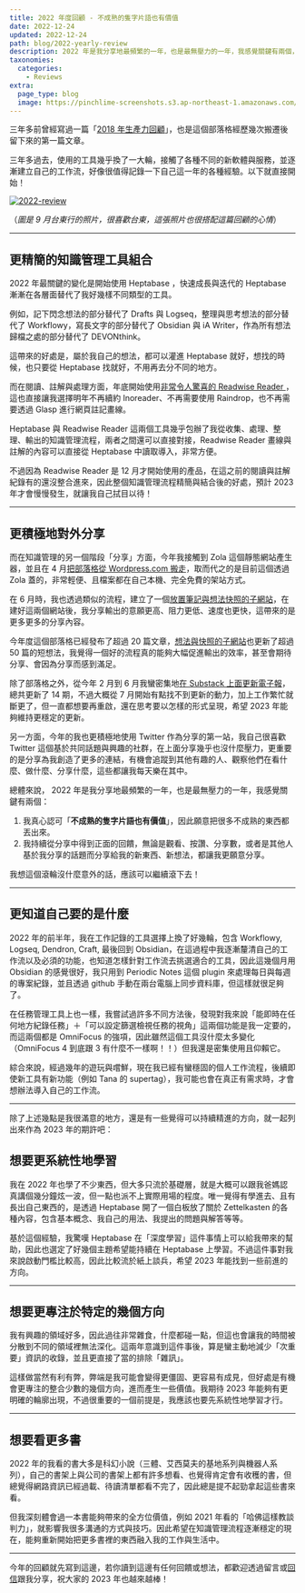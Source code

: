 ```yaml
---
title: 2022 年度回顧 - 不成熟的隻字片語也有價值
date: 2022-12-24
updated: 2022-12-24
path: blog/2022-yearly-review
description: 2022 年是我分享地最頻繁的一年，也是最無壓力的一年，我感覺關鍵有兩個，一、我真心認可「不成熟的隻字片語也有價值」，因此願意把很多不成熟的東西都丟出來。二、我持續從分享中得到正面的回饋，無論是觀看、按讚、分享數，或者是其他人基於我分享的話題而分享給我的新東西、新想法，都讓我更願意分享。
taxonomies:
  categories: 
    - Reviews
extra:
  page_type: blog
  image: https://pinchlime-screenshots.s3.ap-northeast-1.amazonaws.com/2022-review-1200_iTja5i.webp
---
```


三年多前曾經寫過一篇「[2018 年生產力回顧](@/blog/2018-productivity-review.md)」，也是這個部落格經歷幾次搬遷後留下來的第一篇文章。

三年多過去，使用的工具幾乎換了一大輪，接觸了各種不同的新軟體與服務，並逐漸建立自己的工作流，好像很值得記錄一下自己這一年的各種經驗。以下就直接開始！

<a href="https://pinchlime-screenshots.s3.ap-northeast-1.amazonaws.com/2022-review_4bQHpT.webp" data-fancybox data-caption="2022-review">
  <img src="https://pinchlime-screenshots.s3.ap-northeast-1.amazonaws.com/2022-review_4bQHpT.webp" loading="lazy" alt="2022-review" align="center" />
</a>

（_圖是 9 月台東行的照片，很喜歡台東，這張照片也很搭配這篇回顧的心情_）

<!-- more -->
---

## 更精簡的知識管理工具組合

2022 年最關鍵的變化是開始使用 Heptabase ，快速成長與迭代的 Heptabase 漸漸在各層面替代了我好幾樣不同類型的工具。

例如，記下閃念想法的部分替代了 Drafts 與 Logseq，整理與思考想法的部分替代了 Workflowy，寫長文字的部分替代了 Obsidian 與 iA Writer，作為所有想法歸檔之處的部分替代了 DEVONthink。

這帶來的好處是，屬於我自己的想法，都可以灌進 Heptabase 就好，想找的時候，也只要從 Heptabase 找就好，不用再去分不同的地方。

而在閱讀、註解與處理方面，年底開始使用[非常令人驚喜的 Readwise Reader ](@/archive/readwise-reader-introduction.md)，這也直接讓我選擇明年不再續約 Inoreader、不再需要使用 Raindrop，也不再需要透過 Glasp 進行網頁註記畫線。

Heptabase 與 Readwise Reader 這兩個工具幾乎包辦了我從收集、處理、整理、輸出的知識管理流程，兩者之間還可以直接對接，Readwise Reader 畫線與註解的內容可以直接從 Heptabase 中讀取導入，非常方便。

不過因為 Readwise Reader 是 12 月才開始使用的產品，在這之前的閱讀與註解紀錄有的還沒整合進來，因此整個知識管理流程精簡與結合後的好處，預計 2023 年才會慢慢發生，就讓我自己拭目以待！

---

## 更積極地對外分享

而在知識管理的另一個階段「分享」方面，今年我接觸到 Zola 這個靜態網站產生器，並且在 4 月[把部落格從 Wordpress.com 搬走](@/blog/rebuilt-pinchlime.md)，取而代之的是目前這個透過 Zola 蓋的，非常輕便、且檔案都在自己本機、完全免費的架站方式。

在 6 月時，我也透過類似的流程，建立了一個[放置筆記與想法快照的子網站](@/archive/built-pinchlime-notes.md)，在建好這兩個網站後，我分享輸出的意願更高、阻力更低、速度也更快，這帶來的是更多更多的分享內容。

今年度這個部落格已經發布了超過 20 篇文章，[想法與快照的子網站](https://notes.pinchlime.com/)也更新了超過 50 篇的短想法，我覺得一個好的流程真的能夠大幅促進輸出的效率，甚至會期待分享、會因為分享而感到滿足。

除了部落格之外，從今年 2 月到 6 月我蠻密集地[在 Substack 上面更新電子報](https://pinchlime.substack.com/)，總共更新了 14 期，不過大概從 7 月開始有點找不到更新的動力，加上工作繁忙就斷更了，但一直都想要再重啟，還在思考要以怎樣的形式呈現，希望 2023 年能夠維持更穩定的更新。

另一方面，今年的我也更積極地使用 Twitter 作為分享的第一站，我自己很喜歡 Twitter 這個基於共同話題與興趣的社群，在上面分享幾乎也沒什麼壓力，更重要的是分享為我創造了更多的連結，有機會追蹤到其他有趣的人、觀察他們在看什麼、做什麼、分享什麼，這些都讓我每天樂在其中。

總體來說， 2022 年是我分享地最頻繁的一年，也是最無壓力的一年，我感覺關鍵有兩個：

1. 我真心認可「**不成熟的隻字片語也有價值**」，因此願意把很多不成熟的東西都丟出來。
2. 我持續從分享中得到正面的回饋，無論是觀看、按讚、分享數，或者是其他人基於我分享的話題而分享給我的新東西、新想法，都讓我更願意分享。

我想這個滾輪沒什麼意外的話，應該可以繼續滾下去！

---

## 更知道自己要的是什麼

2022 年的前半年，我在工作記錄的工具選擇上換了好幾輪，包含 Workflowy, Logseq, Dendron, Craft, 最後回到 Obsidian，在這過程中我逐漸釐清自己的工作流以及必須的功能，也知道怎樣針對工作流去挑選適合的工具，因此這幾個月用 Obsidian 的感覺很好，我只用到 Periodic Notes 這個 plugin 來處理每日與每週的專案紀錄，並且透過 github 手動在兩台電腦上同步資料庫，但這樣就很足夠了。

在任務管理工具上也一樣，我嘗試過許多不同方法後，發現對我來說「能即時在任何地方紀錄任務」＋「可以設定篩選檢視任務的視角」這兩個功能是我一定要的，而這兩個都是 OmniFocus 的強項，因此雖然這個工具沒什麼太多變化（OmniFocus 4 到底跟 3 有什麼不一樣啊！！）但我還是密集使用且仰賴它。

綜合來說，經過幾年的遊玩與嚐鮮，現在我已經有蠻穩固的個人工作流程，後續即使新工具有新功能（例如 Tana 的 supertag），我可能也會在真正有需求時，才會想辦法導入自己的工作流。

---

除了上述幾點是我很滿意的地方，還是有一些覺得可以持續精進的方向，就一起列出來作為 2023 年的期許吧：

## 想要更系統性地學習

我在 2022 年也學了不少東西，但大多只流於基礎層，就是大概可以跟我爸媽認真講個幾分鐘炫一波，但一點也派不上實際用場的程度。唯一覺得有學進去、且有長出自己東西的，是透過 Heptabase 開了一個白板放了關於 Zettelkasten 的各種內容，包含基本概念、我自己的用法、我提出的問題與解答等等。

基於這個經驗，我驚嘆 Heptabase 在「深度學習」這件事情上可以給我帶來的幫助，因此也選定了好幾個主題希望能持續在 Heptabase 上學習。不過這件事對我來說啟動門檻比較高，因此比較流於紙上談兵，希望 2023 年能找到一些前進的方向。

---

## 想要更專注於特定的幾個方向

我有興趣的領域好多，因此過往非常雜食，什麼都碰一點，但這也會讓我的時間被分散到不同的領域裡無法深化。這兩年意識到這件事後，算是蠻主動地減少「次重要」資訊的收錄，並且更直接了當的排除「雜訊」。

這樣做當然有利有弊，弊端是我可能會變得更僵固、更容易有成見，但好處是有機會更專注的整合少數的幾個方向，進而產生一些價值。我期待 2023 年能夠有更明確的輪廓出現，不過很重要的一個前提是，我應該也要先系統性地學習才行。

---

## 想要看更多書

2022 年的我看的書大多是科幻小說（三體、艾西莫夫的基地系列與機器人系列），自己的書架上與公司的書架上都有許多想看、也覺得肯定會有收穫的書，但總覺得網路資訊已經過載、待讀清單都看不完了，因此總是提不起勁拿起這些書來看。

但我深刻體會過一本書能夠帶來的全方位價值，例如 2021 年看的「哈佛這樣教談判力」，就影響我很多溝通的方式與技巧。因此希望在知識管理流程逐漸穩定的現在，能夠重新開始把更多書裡的東西融入我的工作與生活中。

---

今年的回顧就先寫到這邊，若你讀到這邊有任何回饋或想法，都歡迎透過留言或[回信](mailto:pj@pinchlime.com)跟我分享，祝大家的 2023 年也越來越棒！